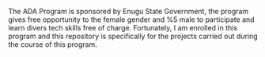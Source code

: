 The ADA Program is sponsored by Enugu State Government, the program gives free opportunity to the female gender and %5 male to participate and learn divers tech skills free of charge.
Fortunately, I am enrolled in this program and this repository is specifically for the projects carried out during the course of this program. 
